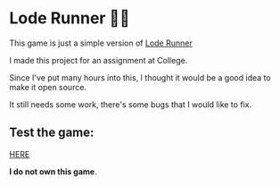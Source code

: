 # Lode Runner 🏃‍♂️

This game is just a simple version of [Lode Runner](https://en.wikipedia.org/wiki/Lode_Runner)

I made this project for an assignment at College.

Since I've put many hours into this, I thought it would be a good idea
to make it open source.

It still needs some work, there's some bugs that I would like to fix.

## Test the game:

[HERE](https://lode-runner.netlify.app/)

**I do not own this game**.
